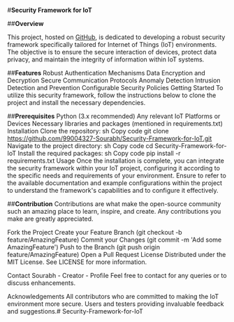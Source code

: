 #**Security Framework for IoT**

##**Overview**


This project, hosted on [GitHub](https://github.com/99004327-Sourabh/Security-Framework-for-IoT), is dedicated to developing a robust security framework specifically tailored for Internet of Things (IoT) environments. The objective is to ensure the secure interaction of devices, protect data privacy, and maintain the integrity of information within IoT systems.

##**Features**
Robust Authentication Mechanisms
Data Encryption and Decryption
Secure Communication Protocols
Anomaly Detection
Intrusion Detection and Prevention
Configurable Security Policies
Getting Started
To utilize this security framework, follow the instructions below to clone the project and install the necessary dependencies.

##**Prerequisites**
Python (3.x recommended)
Any relevant IoT Platforms or Devices
Necessary libraries and packages (mentioned in requirements.txt)
Installation
Clone the repository:
sh
Copy code
git clone https://github.com/99004327-Sourabh/Security-Framework-for-IoT.git
Navigate to the project directory:
sh
Copy code
cd Security-Framework-for-IoT
Install the required packages:
sh
Copy code
pip install -r requirements.txt
Usage
Once the installation is complete, you can integrate the security framework within your IoT project, configuring it according to the specific needs and requirements of your environment. Ensure to refer to the available documentation and example configurations within the project to understand the framework's capabilities and to configure it effectively.

##**Contribution**
Contributions are what make the open-source community such an amazing place to learn, inspire, and create. Any contributions you make are greatly appreciated.

Fork the Project
Create your Feature Branch (git checkout -b feature/AmazingFeature)
Commit your Changes (git commit -m 'Add some AmazingFeature')
Push to the Branch (git push origin feature/AmazingFeature)
Open a Pull Request
License
Distributed under the MIT License. See LICENSE for more information.

Contact
Sourabh - Creator - Profile
Feel free to contact for any queries or to discuss enhancements.

Acknowledgements
All contributors who are committed to making the IoT environment more secure.
Users and testers providing invaluable feedback and suggestions.# Security-Framework-for-IoT
